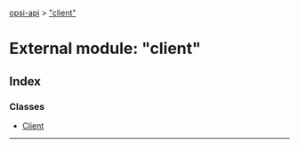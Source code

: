 [opsi-api](../README.md) > ["client"](../modules/_client_.md)

# External module: "client"

## Index

### Classes

* [Client](../classes/_client_.client.md)

---

